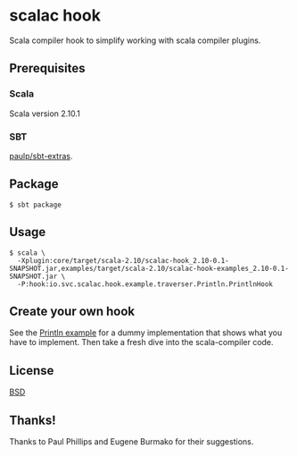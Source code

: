 scalac hook
===========
Scala compiler hook to simplify working with scala compiler plugins.

## Prerequisites

### Scala

Scala version 2.10.1

### SBT

[paulp/sbt-extras](https://github.com/paulp/sbt-extras).

## Package

```
$ sbt package
```

## Usage

```
$ scala \
  -Xplugin:core/target/scala-2.10/scalac-hook_2.10-0.1-SNAPSHOT.jar,examples/target/scala-2.10/scalac-hook-examples_2.10-0.1-SNAPSHOT.jar \
  -P:hook:io.svc.scalac.hook.example.traverser.Println.PrintlnHook
```

## Create your own hook

See the [Println example](https://github.com/svc-io/io.svc.scalac.hook/blob/master/examples/src/main/scala/io/svc/scalac/hook/example/traverser/Println.scala) 
for a dummy implementation that shows what you have to implement. Then take a fresh dive into the scala-compiler code.

## License

[BSD](http://www.opensource.org/licenses/bsd-license.php)

## Thanks!

Thanks to Paul Phillips and Eugene Burmako for their suggestions.
